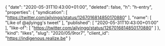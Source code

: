 {
  "date": "2020-05-31T10:43:00+01:00",
  "deleted": false,
  "h": "h-entry",
  "properties": {
    "syndication": [
      "https://twitter.com/ajlyingg/status/1267016814850170880"
    ],
    "name": [
      "Like of @ajlyingg's tweet"
    ],
    "published": [
      "2020-05-31T10:43:00+01:00"
    ],
    "like-of": [
      "https://twitter.com/ajlyingg/status/1267016814850170880"
    ]
  },
  "kind": "likes",
  "slug": "2020/05/9ror7",
  "client_id": "https://indigenous.realize.be"
}
